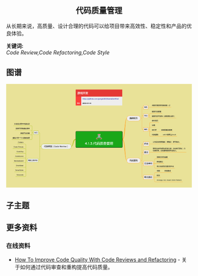 <h2 align="center">代码质量管理</h2>
<p>
从长期来说，高质量、设计合理的代码可以给项目带来高效性、稳定性和产品的优良体验。
</p>

**关键词:**<br/>
*Code Review,Code Refactoring,Code Style*

## 图谱
![图片加载中...](../exports/4.1.3.代码质量管理.png?raw=true)

## 子主题

## 更多资料
### 在线资料
* [How To Improve Code Quality With Code Reviews and Refactoring](https://hackernoon.com/how-to-improve-code-quality-with-code-reviews-and-refactoring-bc5135mp) - 关于如何通过代码审查和重构提高代码质量。